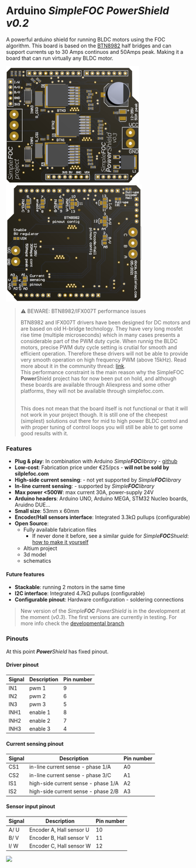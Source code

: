 # Arduino *Simple**FOC** PowerShield* *v0.2* 
A powerful arduino shield for running BLDC motors using the FOC algorithm. This board is based on the [BTN8982](https://www.infineon.com/dgdl/Infineon-BTN8982TA-DS-v01_00-EN.pdf?fileId=db3a30433fa9412f013fbe32289b7c17) half bridges and can support currents up to 30 Amps continuos and 50Amps peak. Making it a board that can run virtually any BLDC motor.

<p align="">
<img src="images/top.png"  height="320px"><img src="images/bottom.png"  height="320px">
</p>


<blockquote class="warning"><p class="heading"> ⚠️ BEWARE: BTN8982/IFX007T performance issues</p><p>BTN8982 and IFX007T drivers have been designed for DC motors and are based on old H-bridge technology. They have very long mosfet rise time (multiple microseconds) which in many cases presents a considerable part of the PWM duty cycle. When runnig the BLDC motors, precise PWM duty cycle setting is crutial for smooth and efficient operation. Therefore these drivers will not be able to provide very smooth operation on high frequency PWM (above 15kHz). Read more about it in the community thread: <a href="https://community.simplefoc.com/t/simplefoc-powershield/582">link</a>.<br> This performance constraint is the main reason why the <span class="simple">Simple<span class="foc">FOC</span> <b>Power</b>Shield</span> project has for now been put on hold, and although these boards are available through Aliexpress and some other platforms, they will not be available through simplefoc.com. <br><br></p><p>This does not mean that the board itself is not functional or that it will not work in your project though. It is still one of the cheepest (simplest) solutions out there for mid to high power BLDC control and with proper tuning of control loops you will still be able to get some good results with it.</p></blockquote>


### Features
- **Plug & play**: In combination with Arduino *Simple**FOC**library* - [github](https://github.com/simplefoc/Arduino-FOC)
- **Low-cost**: Fabrication price under €25/pcs - **will not be sold by silplefoc.com**
- **High-side current sensing**: - not yet supported by *Simple**FOC**library*
- **In-line current sensing**: - supported by *Simple**FOC**library*
- **Max power <500W**: max current 30A, power-supply 24V
- **Arduino headers**: Arduino UNO, Arduino MEGA, STM32 Nucleo boards, Aruidno DUE...
- **Small size**: 53mm x 60mm
- **Encoder/Hall sensors interface**: Integrated 3.3kΩ pullups (configurable)
- **Open Source**: 
   - Fully available fabrication files  
        - If never done it before, see a similar guide for *Simple**FOC**Shueld*:  [how to make it yourself](https://docs.simplefoc.com/arduino_simplefoc_shield_fabrication)
   - Altium project
   - 3d model
   - schematics
    
#### Future features
- **Stackable**: running 2 motors in the same time
- **I2C interface**: Integrated 4.7kΩ pullups (configurable)
- **Configurable pinout**: Hardware configuration - soldering connections

> New version of the *Simple**FOC** PowerShield* is in the development at the moment (*v0.3*).
> The first versions are currently in testing. For more info check the [developmental branch](https://github.com/simplefoc/Arduino-SimpleFOC-PowerShield/tree/dev) 

### Pinouts
At this point ***Power**Shield* has fixed pinout.

#### Driver pinout
Signal | Description | Pin number
--- | --- | ----
IN1 | pwm 1 |	9
IN2 |  pwm 2 |	6
IN3 | 	pwm 3	 | 5 
INH1| enable 1 |	8
INH2 |	enable 2 |	7
INH3 |	enable  3	| 4

#### Current sensing pinout
Signal | Description | Pin number
--- | --- | ----
CS1 | in-line current sense - phase 1/A| A0
CS2 | in-line current sense - phase 3/C | A1
IS1 | high-side current sense - phase 1/A | A2
IS2 | high-side current sense - phase 2/B | A3

#### Sensor input pinout
Signal | Description | Pin number
--- | --- | ----
A/ U | Encoder A, Hall sensor U |	10
B/ V | Encoder B, Hall sensor V |	11
I/ W | Encoder C, Hall sensor W |	12

<p align="">
<img src="images/small.jpg"  height="320px">
</p>
